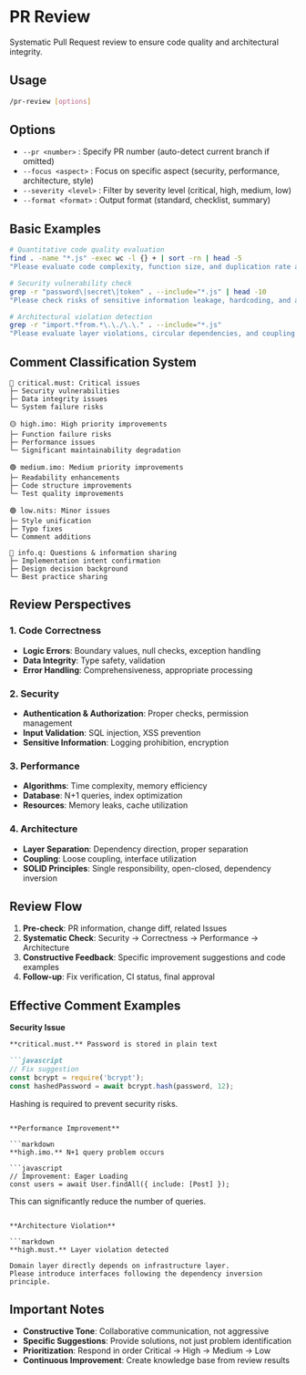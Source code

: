 # PR Review

Systematic Pull Request review to ensure code quality and architectural integrity.

## Usage

```bash
/pr-review [options]
```

## Options

- `--pr <number>` : Specify PR number (auto-detect current branch if omitted)
- `--focus <aspect>` : Focus on specific aspect (security, performance, architecture, style)
- `--severity <level>` : Filter by severity level (critical, high, medium, low)
- `--format <format>` : Output format (standard, checklist, summary)

## Basic Examples

```bash
# Quantitative code quality evaluation
find . -name "*.js" -exec wc -l {} + | sort -rn | head -5
"Please evaluate code complexity, function size, and duplication rate and point out improvements"

# Security vulnerability check
grep -r "password\|secret\|token" . --include="*.js" | head -10
"Please check risks of sensitive information leakage, hardcoding, and authentication bypass"

# Architectural violation detection
grep -r "import.*from.*\.\./\.\." . --include="*.js"
"Please evaluate layer violations, circular dependencies, and coupling issues"
```

## Comment Classification System

```
🔴 critical.must: Critical issues
├─ Security vulnerabilities
├─ Data integrity issues
└─ System failure risks

🟡 high.imo: High priority improvements
├─ Function failure risks
├─ Performance issues
└─ Significant maintainability degradation

🟢 medium.imo: Medium priority improvements
├─ Readability enhancements
├─ Code structure improvements
└─ Test quality improvements

🟢 low.nits: Minor issues
├─ Style unification
├─ Typo fixes
└─ Comment additions

🔵 info.q: Questions & information sharing
├─ Implementation intent confirmation
├─ Design decision background
└─ Best practice sharing
```

## Review Perspectives

### 1. Code Correctness

- **Logic Errors**: Boundary values, null checks, exception handling
- **Data Integrity**: Type safety, validation
- **Error Handling**: Comprehensiveness, appropriate processing

### 2. Security

- **Authentication & Authorization**: Proper checks, permission management
- **Input Validation**: SQL injection, XSS prevention
- **Sensitive Information**: Logging prohibition, encryption

### 3. Performance

- **Algorithms**: Time complexity, memory efficiency
- **Database**: N+1 queries, index optimization
- **Resources**: Memory leaks, cache utilization

### 4. Architecture

- **Layer Separation**: Dependency direction, proper separation
- **Coupling**: Loose coupling, interface utilization
- **SOLID Principles**: Single responsibility, open-closed, dependency inversion

## Review Flow

1. **Pre-check**: PR information, change diff, related Issues
2. **Systematic Check**: Security → Correctness → Performance → Architecture
3. **Constructive Feedback**: Specific improvement suggestions and code examples
4. **Follow-up**: Fix verification, CI status, final approval

## Effective Comment Examples

**Security Issue**

```markdown
**critical.must.** Password is stored in plain text

```javascript
// Fix suggestion
const bcrypt = require('bcrypt');
const hashedPassword = await bcrypt.hash(password, 12);
```

Hashing is required to prevent security risks.
```

**Performance Improvement**

```markdown
**high.imo.** N+1 query problem occurs

```javascript
// Improvement: Eager Loading
const users = await User.findAll({ include: [Post] });
```

This can significantly reduce the number of queries.
```

**Architecture Violation**

```markdown
**high.must.** Layer violation detected

Domain layer directly depends on infrastructure layer.
Please introduce interfaces following the dependency inversion principle.
```

## Important Notes

- **Constructive Tone**: Collaborative communication, not aggressive
- **Specific Suggestions**: Provide solutions, not just problem identification
- **Prioritization**: Respond in order Critical → High → Medium → Low
- **Continuous Improvement**: Create knowledge base from review results
